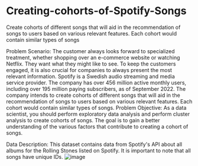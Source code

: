 # Creating-cohorts-of-Spotify-Songs
Create cohorts of different songs that will aid in the recommendation of songs to users based on various relevant features. Each cohort would contain similar types of songs

Problem Scenario: The customer always looks forward to specialized treatment, whether shopping over an e-commerce website or watching Netflix. They want what they might like to see. To keep the customers engaged, it is also crucial for companies to always present the most relevant information. Spotify is a Swedish audio streaming and media service provider. The company has over 456 million active monthly users, including over 195 million paying subscribers, as of September 2022. The company intends to create cohorts of different songs that will aid in the recommendation of songs to users based on various relevant features. Each cohort would contain similar types of songs.
Problem Objective: 
As a data scientist, you should perform exploratory data analysis and perform cluster analysis to create cohorts of songs. The goal is to gain a better understanding of the various factors that contribute to creating a cohort of songs.

Data Description:
This dataset contains data from Spotify's API about all albums for the Rolling Stones listed on Spotify. It is important to note that all songs have unique IDs.
![image](https://github.com/AshYRaw/Creating-cohorts-of-Spotify-Songs/assets/60941854/61bf253c-1f6a-4bd3-a16c-353c94eabc5e)
